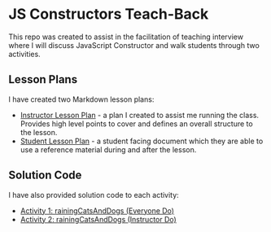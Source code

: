 # JS Constructors Teach-Back
This repo was created to assist in the facilitation of teaching interview where I will discuss JavaScript Constructor and walk students through two activities.

## Lesson Plans
I have created two Markdown lesson plans:
* [Instructor Lesson Plan](./instructorLessonPlan.md) - a plan I created to assist me running the class. Provides high level points to cover and defines an overall structure to the lesson.
* [Student Lesson Plan](./studentLessonPlan.md) - a student facing document which they are able to use a reference material during and after the lesson.

## Solution Code
I have also provided solution code to each activity:
* [Activity 1: rainingCatsAndDogs (Everyone Do)](./activityOneObjectSolution.js)
* [Activity 2: rainingCatsAndDogs (Instructor Do)](./activityTwoConstructorSolution.js)